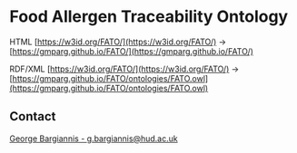 # Food Allergen Traceability Ontology
HTML [https://w3id.org/FATO/](https://w3id.org/FATO/) -> [https://gmparg.github.io/FATO/](https://gmparg.github.io/FATO/)

RDF/XML [https://w3id.org/FATO/](https://w3id.org/FATO/) -> [https://gmparg.github.io/FATO/ontologies/FATO.owl](https://gmparg.github.io/FATO/ontologies/FATO.owl)

## Contact
[George Bargiannis - g.bargiannis@hud.ac.uk](mailto:g.bargiannis@hud.ac.uk)
